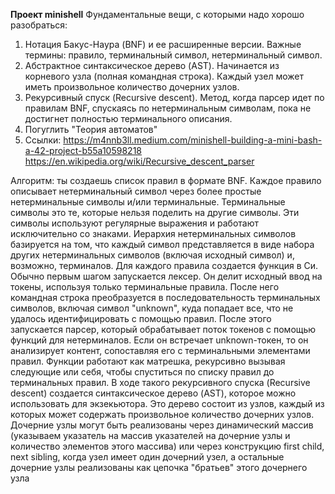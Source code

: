 **Проект minishell**
Фундаментальные вещи, с которыми надо хорошо разобраться:
1. Нотация Бакус-Наура (BNF) и ее расширенные версии. Важные термины: правило, терминальный символ, нетерминальный символ.
2. Абстрактное синтаксическое дерево (AST). Начинается из корневого узла (полная командная строка). Каждый узел может иметь произвольное количество дочерних узлов.
3. Рекурсивный спуск (Recursive descent). Метод, когда парсер идет по правилам BNF, спускаясь по нетерминальным символам, пока не достигнет полностью терминального описания.
4. Погуглить "Теория автоматов"
5. Ссылки:
https://m4nnb3ll.medium.com/minishell-building-a-mini-bash-a-42-project-b55a10598218
https://en.wikipedia.org/wiki/Recursive_descent_parser


Алгоритм:
ты создаешь список правил в формате BNF. Каждое правило описывает нетерминальный символ через более простые нетерминальные символы и/или терминальные.
Терминальные символы это те, которые нельзя поделить на другие символы. Эти символы используют регулярные выражения и работают исключительно со знаками.
Иерархия нетерминальных символов базируется на том, что каждый символ представляется в виде набора других нетерминальных символов (включая исходный символ) и, возможно, терминалов.
Для каждого правила создается функция в Си.
Обычно первым шагом запускается лексер. Он делит исходный ввод на токены, используя только терминальные правила. После него командная строка преобразуется в последовательность терминальных символов, включая символ "unknown", куда попадает все, что не удалось идентифицировать с помощью правил.
После этого запускается парсер, который обрабатывает поток токенов с помощью функций для нетерминалов. Если он встречает unknown-токен, то он анализирует контент, сопоставляя его с терминальными элементами правил. Функции работают как матрешка, рекурсивно вызывая следующие или себя, чтобы спуститься по списку правил до терминальных правил.
В ходе такого рекурсивного спуска (Recursive descent) создается синтаксическое дерево (AST), которое можно использовать для экзекьютора. Это дерево состоит из узлов, каждый из которых может содержать произвольное количество дочерних узлов. Дочерние узлы могут быть реализованы через динамический массив (указываем указатель на массив указателей на дочерние узлы и количество элементов этого массива) или через конструкцию first child, next sibling, когда узел имеет один дочерний узел, а остальные дочерние узлы реализованы как цепочка "братьев" этого дочернего узла